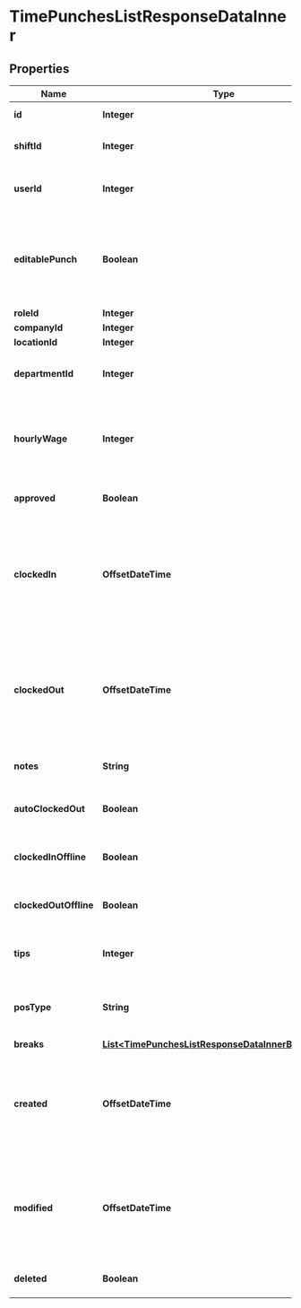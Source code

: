 

# TimePunchesListResponseDataInner


## Properties

| Name | Type | Description | Notes |
|------------ | ------------- | ------------- | -------------|
|**id** | **Integer** | Time punch ID |  |
|**shiftId** | **Integer** | Shift ID. Can be unassigned |  |
|**userId** | **Integer** | The 7shifts ID of the user who is clocking in. |  |
|**editablePunch** | **Boolean** | If true the time punch can be edited by a manager. Set to false via POS integrations |  |
|**roleId** | **Integer** | Role ID |  |
|**companyId** | **Integer** | Company ID |  |
|**locationId** | **Integer** | Location ID |  |
|**departmentId** | **Integer** | Department ID. Defaults to 0 if not defined. |  [optional] |
|**hourlyWage** | **Integer** | Calculated hourly wage. Use the users_wages endpoint value for accuracy |  |
|**approved** | **Boolean** | If true the time punch is approved |  |
|**clockedIn** | **OffsetDateTime** | The start date and time when the user clocked in. Formatted as ISO8601 datetime in UTC timezone. |  |
|**clockedOut** | **OffsetDateTime** | The start date and time when the user clocked out. Formatted as ISO8601 datetime in UTC timezone. |  |
|**notes** | **String** | Additional notes for a shift |  |
|**autoClockedOut** | **Boolean** | If true the time punch was auto clocked out |  |
|**clockedInOffline** | **Boolean** | If true the time punch was clocked in offline |  |
|**clockedOutOffline** | **Boolean** | If true the time punch was clocked out offline |  |
|**tips** | **Integer** | Tips declared for the shift in cents |  |
|**posType** | **String** | The source of the time punch. 7shift apps will be web |  [optional] |
|**breaks** | [**List&lt;TimePunchesListResponseDataInnerBreaksInner&gt;**](TimePunchesListResponseDataInnerBreaksInner.md) |  |  [optional] |
|**created** | **OffsetDateTime** | The date and time when created. Formatted as ISO8601 datetime in UTC timezone. |  |
|**modified** | **OffsetDateTime** | The date and time when last modified. Formatted as ISO8601 datetime in UTC timezone. |  |
|**deleted** | **Boolean** | If true the time punch is deleted |  [optional] |




